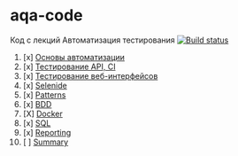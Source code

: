 # aqa-code
Код с лекций Автоматизация тестирования
[![Build status](https://ci.appveyor.com/api/projects/status/xcaj6f6ohjsqa8at/branch/master?svg=true)](https://ci.appveyor.com/project/Kislitsina-Maria/aqa-code-api/branch/master)

1. [x] [Основы автоматизации](basics/)
1. [x] [Тестирование API, CI](api-ci/)
1. [x] [Тестирование веб-интерфейсов](web/)
1. [x] [Selenide](selenide/)
1. [x] [Patterns](patterns/)
1. [x] [BDD](bdd/)
1. [X] [Docker](docker/)
1. [x] [SQL](sql/)
1. [x] [Reporting](reporting/)
1. [ ] [Summary](summary/)

